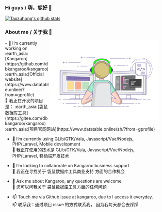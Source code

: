 ### Hi guys / 嗨，您好 👋
[![Taozuhong's github stats](https://github-readme-stats.vercel.app/api?username=taozuhong&show_icons=true&icon_color=199861&count_private=true&include_all_commits=true&theme=highcontrast)](https://github.com/taozuhong)

### About me / 关于我 👋
<img align="right" top='60' alt="GIF" src="background.gif" width="360"/>
- 🔭 I’m currently working on :earth_asia:[Kangaroo](https://github.com/dbkangaroo/kangaroo) :earth_asia:[Official website](https://www.datatable.online/?from=gprofile)<br/>
  🔭 我正在开发的项目是： :earth_asia:[袋鼠数据库工具](https://gitee.com/dbkangaroo/kangaroo) :earth_asia:[项目官网网站](https://www.datatable.online/zh/?from=gprofile)
  
- 🌱 I’m currently using GLib/GTK/Vala, Javascript/Vue/Nodejs, PHP/Laravel, Mobile development<br/>
  🌱 我正在使用的技术是 GLib/GTK/Vala, Javascript/Vue/Nodejs, PHP/Laravel, 移动端开发技术
  
- 👯 I’m looking to collaborate on Kangaroo business support<br/>
  👯 我正在寻找关于 袋鼠数据库工具商业支持 方面的合作机会
  
- 💬 Ask me about Kangaroo, any questions are welcome<br/>
  💬 您可以问我关于 袋鼠数据库工具方面的任何问题
  
- 📫 Touch me via Github issue at kangaroo, due to I access it everyday.<br/>
  📫 联系我：通过项目 issue 的方式联系我， 因为我每天都会去踩踩
